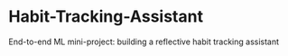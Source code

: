 # Habit-Tracking-Assistant
End-to-end ML mini-project: building a reflective habit tracking assistant
